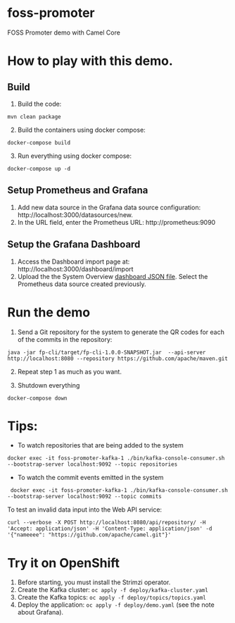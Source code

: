 # foss-promoter
FOSS Promoter demo with Camel Core

# How to play with this demo.

## Build

1. Build the code:
```shell
mvn clean package
```


2. Build the containers using docker compose:
```shell
docker-compose build 
```

3. Run everything using docker compose:
```shell
docker-compose up -d
```


## Setup Prometheus and Grafana

1. Add new data source in the Grafana data source configuration: http://localhost:3000/datasources/new.
2. In the URL field, enter the Prometheus URL: http://prometheus:9090


## Setup the Grafana Dashboard

1. Access the Dashboard import page at: http://localhost:3000/dashboard/import
2. Upload the the System Overview [dashboard JSON file](./grafana/System%20Overview.json). Select the Prometheus data source created previously.

# Run the demo

1. Send a Git repository for the system to generate the QR codes for each of the commits in the repository:

```shell
java -jar fp-cli/target/fp-cli-1.0.0-SNAPSHOT.jar  --api-server http://localhost:8080 --repository https://github.com/apache/maven.git
```

2. Repeat step 1 as much as you want.

3. Shutdown everything
```shell
docker-compose down
```

# Tips:

- To watch repositories that are being added to the system
```shell
docker exec -it foss-promoter-kafka-1 ./bin/kafka-console-consumer.sh --bootstrap-server localhost:9092 --topic repositories
```


- To watch the commit events emitted in the system
```shell
 docker exec -it foss-promoter-kafka-1 ./bin/kafka-console-consumer.sh --bootstrap-server localhost:9092 --topic commits
```

To test an invalid data input into the Web API service:

```shell
curl --verbose -X POST http://localhost:8080/api/repository/ -H 'Accept: application/json' -H 'Content-Type: application/json' -d '{"nameeee": "https://github.com/apache/camel.git"}'
```

# Try it on OpenShift

1. Before starting, you must install the Strimzi operator.
2. Create the Kafka cluster: `oc apply -f deploy/kafka-cluster.yaml`
3. Create the Kafka topics: `oc apply -f deploy/topics/topics.yaml`
4. Deploy the application: `oc apply -f deploy/demo.yaml` (see the note about Grafana).
